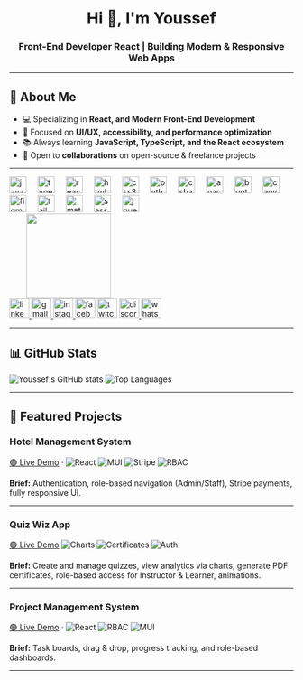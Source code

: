 <h1 align="center">Hi 👋, I'm Youssef</h1>
<h3 align="center">Front-End Developer React | Building Modern & Responsive Web Apps</h3>


---

## 🚀 About Me  
- 💻 Specializing in **React, and Modern Front-End Development**  
- 🎯 Focused on **UI/UX, accessibility, and performance optimization**  
- 📚 Always learning **JavaScript, TypeScript, and the React ecosystem**  
- 🤝 Open to **collaborations** on open-source & freelance projects  

---



  <!-- Logos (left) -->
  <div style="display: inline-block; vertical-align: middle; align="left" >

  <img src="https://cdn.jsdelivr.net/gh/devicons/devicon/icons/javascript/javascript-original.svg" height="30" alt="javascript logo"  />
  <img width="12" />
  <img src="https://cdn.jsdelivr.net/gh/devicons/devicon/icons/typescript/typescript-original.svg" height="30" alt="typescript logo"  />
  <img width="12" />
  <img src="https://cdn.jsdelivr.net/gh/devicons/devicon/icons/react/react-original.svg" height="30" alt="react logo"  />
  <img width="12" />
  <img src="https://cdn.jsdelivr.net/gh/devicons/devicon/icons/html5/html5-original.svg" height="30" alt="html5 logo"  />
  <img width="12" />
  <img src="https://cdn.jsdelivr.net/gh/devicons/devicon/icons/css3/css3-original.svg" height="30" alt="css3 logo"  />
  <img width="12" />
  <img src="https://cdn.jsdelivr.net/gh/devicons/devicon/icons/python/python-original.svg" height="30" alt="python logo"  />
  <img width="12" />
  <img src="https://cdn.jsdelivr.net/gh/devicons/devicon/icons/csharp/csharp-original.svg" height="30" alt="csharp logo"  />
  <img width="12" />
  <img src="https://cdn.jsdelivr.net/gh/devicons/devicon/icons/anaconda/anaconda-original.svg" height="30" alt="anaconda logo"  />
  <img width="12" />
  <img src="https://cdn.jsdelivr.net/gh/devicons/devicon/icons/bootstrap/bootstrap-original.svg" height="30" alt="bootstrap logo"  />
  <img width="12" />
  <img src="https://cdn.jsdelivr.net/gh/devicons/devicon/icons/canva/canva-original.svg" height="30" alt="canva logo"  />
  <img width="12" />
  <img src="https://cdn.jsdelivr.net/gh/devicons/devicon/icons/figma/figma-original.svg" height="30" alt="figma logo"  />
  <img width="12" />
  <img src="https://cdn.jsdelivr.net/gh/devicons/devicon/icons/tailwindcss/tailwindcss-original-wordmark.svg" height="30" alt="tailwindcss logo"  />
  <img width="12" />
  <img src="https://cdn.jsdelivr.net/gh/devicons/devicon/icons/materialui/materialui-original.svg" height="30" alt="materialui logo"  />
  <img width="12" />
  <img src="https://cdn.jsdelivr.net/gh/devicons/devicon/icons/sass/sass-original.svg" height="30" alt="sass logo"  />
  <img width="12" />
  <img src="https://cdn.jsdelivr.net/gh/devicons/devicon/icons/jquery/jquery-original.svg" height="30" alt="jquery logo"  />

  </div>

  <!-- GIF (right) -->
  <div style="display:  inline-block; vertical-align: middle; margin-left: 30px; align="right"">
    <img height="150" src="https://media1.giphy.com/media/v1.Y2lkPTc5MGI3NjExNHptZjMweTc3dWRybjZ6NzFmc3doenkwYzI2M3J2dHJ1MnExMHd3NyZlcD12MV9pbnRlcm5hbF9naWZfYnlfaWQmY3Q9Zw/jBOOXxSJfG8kqMxT11/giphy.gif"  />
  </div>






<div align="left">
  <a href="https://www.linkedin.com/in/yousseftamerosama/" target="_blank">
    <img src="https://img.shields.io/static/v1?message=LinkedIn&logo=linkedin&label=&color=0077B5&logoColor=white&labelColor=&style=for-the-badge" height="35" alt="linkedin logo"  />
  </a>
  <a href="tamerosama73@gmail.com" target="_blank">
    <img src="https://img.shields.io/static/v1?message=Gmail&logo=gmail&label=&color=D14836&logoColor=white&labelColor=&style=for-the-badge" height="35" alt="gmail logo"  />
  </a>
  <a href="https://www.instagram.com/yousseef_osamaa/" target="_blank">
    <img src="https://img.shields.io/static/v1?message=Instagram&logo=instagram&label=&color=E4405F&logoColor=white&labelColor=&style=for-the-badge" height="35" alt="instagram logo"  />
  </a>
  <img src="https://img.shields.io/static/v1?message=Facebook&logo=facebook&label=&color=1877F2&logoColor=white&labelColor=&style=for-the-badge" height="35" alt="facebook logo"  />
  <img src="https://img.shields.io/static/v1?message=Twitch&logo=twitch&label=&color=9146FF&logoColor=white&labelColor=&style=for-the-badge" height="35" alt="twitch logo"  />
  <a href="joo6761" target="_blank">
    <img src="https://img.shields.io/static/v1?message=Discord&logo=discord&label=&color=7289DA&logoColor=white&labelColor=&style=for-the-badge" height="35" alt="discord logo"  />
  </a>
  <a href="https://api.whatsapp.com/send/?phone=2001011151366&text&type=phone_number&app_absent=0" target="_blank">
    <img src="https://img.shields.io/static/v1?message=Whatsapp&logo=whatsapp&label=&color=25D366&logoColor=white&labelColor=&style=for-the-badge" height="35" alt="whatsapp logo"  />
  </a>
</div>


---

## 📊 GitHub Stats
![Youssef's GitHub stats](https://github-readme-stats.vercel.app/api?username=Yousseftame&show_icons=true&theme=tokyonight)
![Top Languages](https://github-readme-stats.vercel.app/api/top-langs/?username=Yousseftame&layout=compact&theme=tokyonight)









---

 ## 📌 Featured Projects

<!-- Project: Hotel Management -->
<div align="left">
  
### Hotel Management System
[🟢 Live Demo](https://booking-iota-one.vercel.app/) ·
![React](https://img.shields.io/badge/React-20232A?logo=react&logoColor=61DAFB)
![MUI](https://img.shields.io/badge/MUI-007FFF?logo=mui&logoColor=white)
![Stripe](https://img.shields.io/badge/Stripe-626CD9?logo=stripe&logoColor=white)
![RBAC](https://img.shields.io/badge/Role%20Based%20Access-OK-blue)

**Brief:** Authentication, role-based navigation (Admin/Staff), Stripe payments, fully responsive UI.
</div>

---

<!-- Project: Quiz Wiz -->
<div align="left">
  
### Quiz Wiz App
[🟢 Live Demo](https://quizz-wizz-app.vercel.app)
![Charts](https://img.shields.io/badge/Charts-Recharts-informational)
![Certificates](https://img.shields.io/badge/Certificates-PDF-blue)
![Auth](https://img.shields.io/badge/Auth-JWT-green)

**Brief:** Create and manage quizzes, view analytics via charts, generate PDF certificates, role-based access for Instructor & Learner, animations.
</div>

---

<!-- Project: Project Management -->
<div align="left">
  
### Project Management System
[🟢 Live Demo](https://project-management-system-y5bw.vercel.app/) ·
![React](https://img.shields.io/badge/React-20232A?logo=react&logoColor=61DAFB)
![RBAC](https://img.shields.io/badge/Roles-Admin%2FUser-blue)
![MUI](https://img.shields.io/badge/MUI-007FFF?logo=mui)

**Brief:** Task boards, drag & drop, progress tracking, and role-based dashboards.
</div>

---
